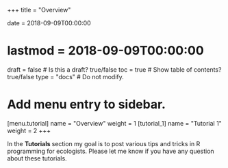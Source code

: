 +++
title = "Overview"

date = 2018-09-09T00:00:00
# lastmod = 2018-09-09T00:00:00

draft = false  # Is this a draft? true/false
toc = true  # Show table of contents? true/false
type = "docs"  # Do not modify.

# Add menu entry to sidebar.
[menu.tutorial]
  name = "Overview"
  weight = 1
[tutorial_1]
  name = "Tutorial 1"
  weight = 2
+++

In the <b> Tutorials </b> section my goal is to post various tips and tricks in R programming for ecologists. Please let me know if you have any question about these tutorials.


